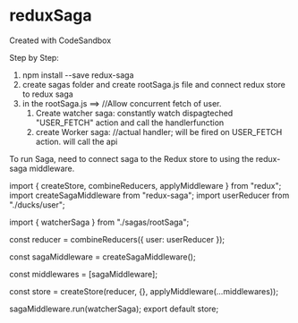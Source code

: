 # reduxSaga
Created with CodeSandbox

Step by Step:
1. npm install  --save redux-saga
2. create sagas folder and create rootSaga.js file and connect redux store to redux saga
3.  in the rootSaga.js ==> //Allow concurrent fetch of user.
    1. Create watcher saga: constantly watch dispagteched "USER_FETCH" action and call the handlerfunction
    2. create Worker saga: //actual handler; will be fired on USER_FETCH  action.
                           will call the api
                           
 To run Saga, need to connect saga to the Redux store to using the redux-saga middleware.  
 
import { createStore, combineReducers, applyMiddleware } from "redux";
import createSagaMiddleware from "redux-saga";
import userReducer from "./ducks/user";

import { watcherSaga } from "./sagas/rootSaga";

const reducer = combineReducers({
  user: userReducer
});

const sagaMiddleware = createSagaMiddleware();

const middlewares = [sagaMiddleware];

const store = createStore(reducer, {}, applyMiddleware(...middlewares));

sagaMiddleware.run(watcherSaga);
export default store;

                          
